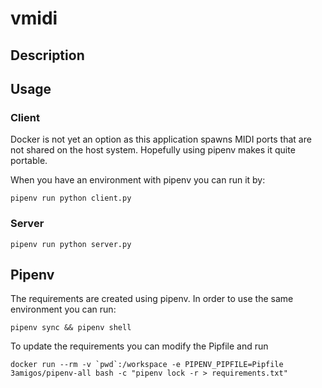 # vmidi

## Description

## Usage

### Client

Docker is not yet an option as this application spawns MIDI ports that are not shared on the host system. Hopefully using pipenv makes it quite portable.

When you have an environment with pipenv you can run it by:

```pipenv run python client.py```

### Server

```pipenv run python server.py```

## Pipenv

The requirements are created using pipenv. In order to use the same environment you can run:

```pipenv sync && pipenv shell```

To update the requirements you can modify the Pipfile and run

```docker run --rm -v `pwd`:/workspace -e PIPENV_PIPFILE=Pipfile 3amigos/pipenv-all bash -c "pipenv lock -r > requirements.txt"```
